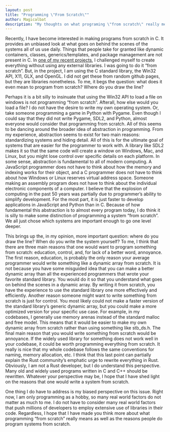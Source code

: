 ```yaml
---
layout: post
title: "Programming \"From Scratch\""
author: Magicalbat
description: "My thoughts on what programing \"from scratch\" really means."
---
```


Recently, I have become interested in making programs from scratch in C. It provides an unbiased look at what goes on behind the scenes of the systems all of us use daily. Things that people take for granted like dynamic containers, classes, generics/templates, and package management are not present in C. In [one of my recent projects](https://github.com/Magicalbat/Animated-Presentation), I challenged myself to create everything without using any external libraries. I was going to do it “from scratch”. But, in the project, I am using the C standard library, the Win32 API, X11, GLX, and OpenGL. I did not get these from random github pages, but they are libraries nonetheless. To me, it begs the question: what does it even mean to program from scratch? Where do you draw the line?

Perhaps it is a bit silly to insinuate that using the Win32 API to load a file on windows is not programming “from scratch”. Afterall, how else would you load a file? I do not have the desire to write my own operating system. Or, take someone programming a game in Python with Pygame. Even though I could say that they did not write Pygame, SDL2, and Python, almost everyone would consider that programming from scratch. All of this seems to be dancing around the broader idea of abstraction in programming. From my experience, abstraction seems to exist for two main reasons: standardizing systems and hiding detail. All of this is for the ultimate goal of systems that are easier for the programmer to work with. A library like SDL2 makes it so that the same code will create a window on Windows, Mac, and Linux, but you might lose control over specific details on each platform. In some sense, abstraction is fundamental to all of modern computing. A JavaScript programmer does not have to think about how the memory and indexing works for their object, and a C programmer does not have to think about how Windows or Linux reserves virtual address space. Someone making an assembly program does not have to think about the individual electronic components of a computer. I believe that the explosion of computing in the past 50 years was partially due to programmer’s ability to simplify development. For the most part, it is just faster to develop applications in JavaScript and Python than in C. Because of how fundamental this abstraction is to almost every program today, I do think it is silly to make some distinction of programming a system “from scratch”. We all just chose which systems are important enough to go one level deeper.

This brings up the, in my opinion, more important question: where do you draw the line? When do you write the system yourself? To me, I think that there are three main reasons that one would want to program something from scratch: education, control, and, for lack of a better word, annoyance. The first reason, education, is probably the only reason your average programmer would write something like a dynamic array from scratch. It is not because you have some misguided idea that you can make a better dynamic array than all the experienced programmers that wrote your favorite standard library. You would do it so that you understand what goes on behind the scenes in a dynamic array. By writing it from scratch, you have the experience to use the standard library one more effectively and efficiently. Another reason someone might want to write something from scratch is just for control. You most likely could not make a faster version of the standard library’s generic dynamic array, but you could make a more optimized version for your specific use case. For example, in my codebases, I generally use memory arenas instead of the standard malloc and free model. This means that it would be easier to make my own dynamic array from scratch rather than using something like stb_ds.h. The final main reason that you would write something from scratch would be annoyance. If the widely used library for something does not work well in your codebase, it could be worth programming everything from scratch. It really is nice that my whole codebase follows the same conventions for naming, memory allocation, etc. I think that this last point can partially explain the Rust community’s emphatic urge to rewrite everything in Rust. Obviously, I am not a Rust developer, but I do understand this perspective. Many old and widely used programs written in C and C++ should be rewritten. Whatever your perspective may be, I hope that I have shed light on the reasons that one would write a system from scratch.

One thing I do have to address is my biased perspective on this issue. Right now, I am only programming as a hobby, so many real world factors do not matter as much to me. I do not have to consider many real world factors that push millions of developers to employ extensive use of libraries in their code. Regardless, I hope that I have made you think more about what programming “from scratch” really means as well as the reasons people do program systems from scratch. 
